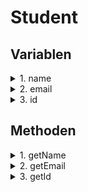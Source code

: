 # Student

## Variablen

<details>
<summary> 1. name </summary>

- Speichert den Namen des jeweiligen Schülers ab

</details>

<details>
<summary> 2. email </summary>

- Speichert die Email des jeweiligen Schülers ab

</details>

<details>
<summary> 3. id </summary>

- Speichert die ID des jeweiligen Schülers ab

</details>

## Methoden

<details>
<summary> 1. getName</summary>

- Gibt den Namen zurück

<details>
<summary> Code </summary>

```java
 public String getName() {
        return name;
    }
```

</details>
</details>

<details>
<summary> 2. getEmail</summary>

- Gibt die Email zurück

<details>
<summary> Code </summary>

```java
 public String getEmail() {
        return email;
    }
```

</details>
</details>

<details>
<summary> 3. getId </summary>

- Gibt die ID zurück
<details>
<summary>Code</summary>

```java
public String getId() {
        return id;
    }
```
</details>
